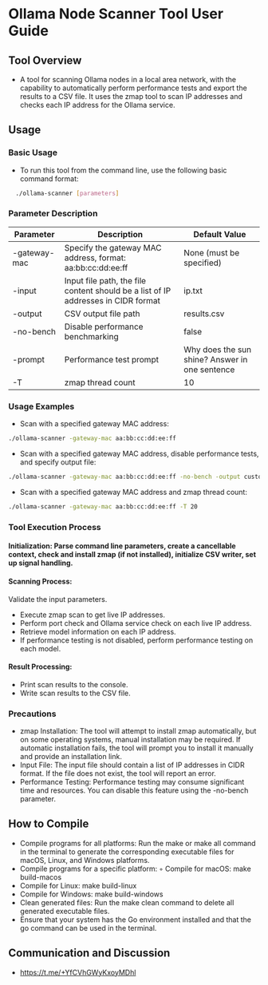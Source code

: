 # Ollama Node Scanner Tool User Guide

## Tool Overview
- A tool for scanning Ollama nodes in a local area network, with the capability to automatically perform performance tests and export the results to a CSV file. It uses the zmap tool to scan IP addresses and checks each IP address for the Ollama service.

## Usage

### Basic Usage
- To run this tool from the command line, use the following basic command format:
  
```bash
  ./ollama-scanner [parameters]
```

### Parameter Description
| Parameter | Description | Default Value | 
| --- | --- | --- | 
| -gateway-mac | Specify the gateway MAC address, format: aa:bb:cc:dd:ee:ff | None (must be specified) | 
| -input | Input file path, the file content should be a list of IP addresses in CIDR format | ip.txt | 
| -output | CSV output file path | results.csv | 
| -no-bench | Disable performance benchmarking | false | 
| -prompt | Performance test prompt | Why does the sun shine? Answer in one sentence | 
| -T | zmap thread count | 10 |

### Usage Examples
- Scan with a specified gateway MAC address:

```bash
./ollama-scanner -gateway-mac aa:bb:cc:dd:ee:ff
```

- Scan with a specified gateway MAC address, disable performance tests, and specify output file:
  
```bash
./ollama-scanner -gateway-mac aa:bb:cc:dd:ee:ff -no-bench -output custom.csv
```

- Scan with a specified gateway MAC address and zmap thread count:

```bash
./ollama-scanner -gateway-mac aa:bb:cc:dd:ee:ff -T 20
```

### Tool Execution Process

#### Initialization: Parse command line parameters, create a cancellable context, check and install zmap (if not installed), initialize CSV writer, set up signal handling.
#### Scanning Process:
   Validate the input parameters.
- Execute zmap scan to get live IP addresses.
- Perform port check and Ollama service check on each live IP address.
- Retrieve model information on each IP address.
- If performance testing is not disabled, perform performance testing on each model.
#### Result Processing:
- Print scan results to the console.
- Write scan results to the CSV file.

### Precautions
- zmap Installation: The tool will attempt to install zmap automatically, but on some operating systems, manual installation may be required. If automatic installation fails, the tool will prompt you to install it manually and provide an installation link.
- Input File: The input file should contain a list of IP addresses in CIDR format. If the file does not exist, the tool will report an error.
- Performance Testing: Performance testing may consume significant time and resources. You can disable this feature using the -no-bench parameter.

## How to Compile
- Compile programs for all platforms: Run the make or make all command in the terminal to generate the corresponding executable files for macOS, Linux, and Windows platforms.
- Compile programs for a specific platform: ◦ Compile for macOS: make build-macos
- Compile for Linux: make build-linux
- Compile for Windows: make build-windows
- Clean generated files: Run the make clean command to delete all generated executable files.
- Ensure that your system has the Go environment installed and that the go command can be used in the terminal.

## Communication and Discussion
- https://t.me/+YfCVhGWyKxoyMDhl
